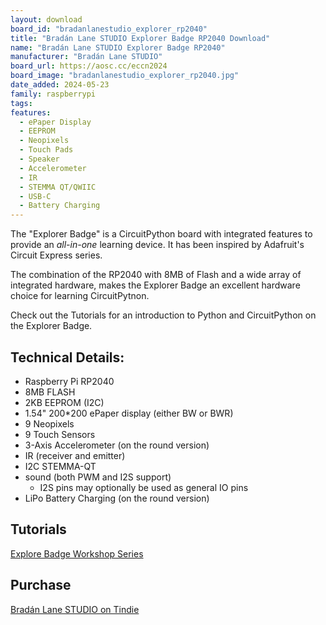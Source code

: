 ```yaml
---
layout: download
board_id: "bradanlanestudio_explorer_rp2040"
title: "Bradán Lane STUDIO Explorer Badge RP2040 Download"
name: "Bradán Lane STUDIO Explorer Badge RP2040"
manufacturer: "Bradán Lane STUDIO"
board_url: https://aosc.cc/eccn2024
board_image: "bradanlanestudio_explorer_rp2040.jpg"
date_added: 2024-05-23
family: raspberrypi
tags:
features:
  - ePaper Display
  - EEPROM
  - Neopixels
  - Touch Pads
  - Speaker
  - Accelerometer
  - IR
  - STEMMA QT/QWIIC
  - USB-C
  - Battery Charging 
---
```


The "Explorer Badge" is a CircuitPython board with integrated features to provide an *all-in-one* learning device.
It has been inspired by Adafruit's Circuit Express series.

The combination of the RP2040 with 8MB of Flash and a wide array of integrated hardware, makes the Explorer Badge an excellent hardware choice for learning CircuitPytnon.

Check out the Tutorials for an introduction to Python and CircuitPython on the Explorer Badge.

## Technical Details:

- Raspberry Pi RP2040
- 8MB FLASH
- 2KB EEPROM (I2C)
- 1.54" 200*200 ePaper display (either BW or BWR)
- 9 Neopixels
- 9 Touch Sensors
- 3-Axis Accelerometer (on the round version)
- IR (receiver and emitter)
- I2C STEMMA-QT
- sound (both PWM and I2S support)
  - I2S pins may optionally be used as general IO pins
- LiPo Battery Charging (on the round version)

## Tutorials

[Explore Badge Workshop Series](https://aosc.cc/explorer/)

## Purchase

[Bradán Lane STUDIO on Tindie](https://www.tindie.com/products/bradanlane/explorer-badge/)
